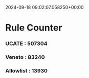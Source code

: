2024-09-18 09:02:07.058250+00:00
# Rule Counter 
 ### UCATE : 507304

 ### Veneto : 83240

 ### Allowlist : 13930